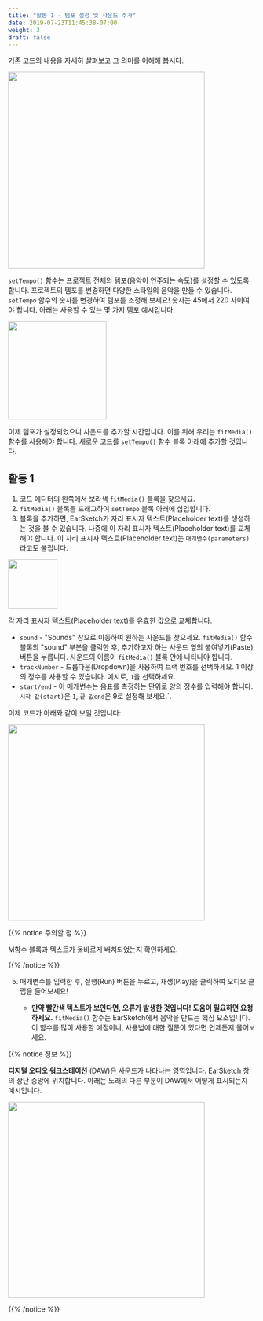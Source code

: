```yaml
---
title: "활동 1 - 템포 설정 및 사운드 추가"
date: 2019-07-23T11:45:38-07:00
weight: 3
draft: false
---
```


기존 코드의 내용을 자세히 살펴보고 그 의미를 이해해 봅시다. 

<img src="../img/screenshot-setup-complete.png" height="400"/>

`setTempo()` 함수는 프로젝트 전체의 템포(음악이 연주되는 속도)를 설정할 수 있도록 합니다. 프로젝트의 템포를 변경하면 다양한 스타일의 음악을 만들 수 있습니다. `setTempo` 함수의 숫자를 변경하여 템포를 조정해 보세요! 숫자는 45에서 220 사이여야 합니다. 아래는 사용할 수 있는 몇 가지 템포 예시입니다.

<img src="../img/img-tempo1.png" height="200"/>

이제 템포가 설정되었으니 사운드를 추가할 시간입니다. 이를 위해 우리는 `fitMedia()` 함수를 사용해야 합니다. 새로운 코드를 `setTempo()` 함수 블록 아래에 추가할 것입니다.


## 활동 1

1. 코드 에디터의 왼쪽에서 보라색 `fitMedia()` 블록을 찾으세요.
2. `fitMedia()` 블록을 드래그하여 `setTempo` 블록 아래에 삽입합니다.
3. 블록을 추가하면, EarSketch가 자리 표시자 텍스트(Placeholder text)를 생성하는 것을 볼 수 있습니다. 나중에 이 자리 표시자 텍스트(Placeholder text)를 교체해야 합니다. 이 자리 표시자 텍스트(Placeholder text)는 `매개변수(parameters)`라고도 불립니다.

<img src="../img/screenshot-parameters.png" height="100"/>

각 자리 표시자 텍스트(Placeholder text)를 유효한 값으로 교체합니다.

- `sound` - "Sounds" 창으로 이동하여 원하는 사운드를 찾으세요. `fitMedia()`  함수 블록의 "sound" 부분을 클릭한 후, 추가하고자 하는 사운드 옆의 붙여넣기(Paste) 버튼을 누릅니다. 사운드의 이름이 `fitMedia()` 블록 안에 나타나야 합니다.
- `trackNumber` - 드롭다운(Dropdown)을 사용하여 트랙 번호를 선택하세요. 1 이상의 정수를 사용할 수 있습니다. 예시로, `1`을 선택하세요.
- `start/end` - 이 매개변수는 음표를 측정하는 단위로 양의 정수를 입력해야 합니다. `시작 값(start)`은 `1`, `끝 값end`은 9로 설정해 보세요.`.

이제 코드가 아래와 같이 보일 것입니다:


<img src="../img/screenshot-fit-media.png" height="400"/>

{{% notice 주의할 점 %}}

M함수 블록과 텍스트가 올바르게 배치되었는지 확인하세요.

{{% /notice %}}

5. 매개변수를 입력한 후, 실행(Run) 버튼을 누르고, 재생(Play)을 클릭하여 오디오 클립을 들어보세요!

     - **만약 빨간색 텍스트가 보인다면, 오류가 발생한 것입니다! 도움이 필요하면 요청하세요.** `fitMedia()` 함수는 EarSketch에서 음악을 만드는 핵심 요소입니다. 이 함수를 많이 사용할 예정이니, 사용법에 대한 질문이 있다면 언제든지 물어보세요.

{{% notice 정보 %}}

**디지털 오디오 워크스테이션** (DAW)은 사운드가 나타나는 영역입니다. EarSketch 창의 상단 중앙에 위치합니다. 아래는 노래의 다른 부분이 DAW에서 어떻게 표시되는지 예시입니다.

<img src="../img/screenshot-daw.png" height="400"/>

{{% /notice %}}